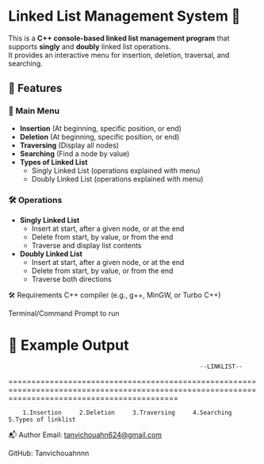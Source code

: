 # Linked List Management System 🔗

This is a **C++ console-based linked list management program** that supports **singly** and **doubly** linked list operations.  
It provides an interactive menu for insertion, deletion, traversal, and searching.

## 📜 Features

### 📌 Main Menu
- **Insertion** (At beginning, specific position, or end)
- **Deletion** (At beginning, specific position, or end)
- **Traversing** (Display all nodes)
- **Searching** (Find a node by value)
- **Types of Linked List**
  - Singly Linked List (operations explained with menu)
  - Doubly Linked List (operations explained with menu)

### 🛠 Operations
- **Singly Linked List**
  - Insert at start, after a given node, or at the end
  - Delete from start, by value, or from the end
  - Traverse and display list contents
- **Doubly Linked List**
  - Insert at start, after a given node, or at the end
  - Delete from start, by value, or from the end
  - Traverse both directions

🛠️ Requirements
C++ compiler (e.g., g++, MinGW, or Turbo C++)

Terminal/Command Prompt to run

📸 Example Output
=================================================================================================================================================
                                                          --LINKLIST--
=================================================================================================================================================

        1.Insertion     2.Deletion     3.Traversing     4.Searching     5.Types of linklist


📬 Author
Email: tanvichouahn624@gmail.com

GitHub: Tanvichouahnnn
